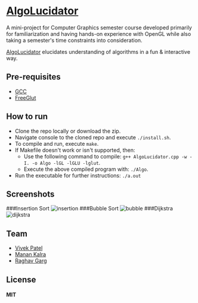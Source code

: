 # **[AlgoLucidator](https://goo.gl/w0qlQf)**

A mini-project for Computer Graphics semester course developed primarily for familiarization and having hands-on experience with OpenGL while also taking a semester's time constraints into consideration.

[AlgoLucidator](https://goo.gl/w0qlQf) elucidates understanding of algorithms in a fun & interactive way.


## Pre-requisites

* [GCC](https://gnu.gcc.org)
* [FreeGlut](https://freeglut.sourceforge.net)

## How to run

* Clone the repo locally or download the zip.
* Navigate console to the cloned repo and execute `./install.sh`.
* To compile and run, execute `make`.
* If Makefile doesn't work or isn't supported, then:
	* Use the following command to compile: `g++ AlgoLucidator.cpp -w -I. -o Algo -lGL -lGLU -lglut`.
	* Execute the above compiled program with: `./Algo`. 
* Run the executable for further instructions: `./a.out` 
 
## Screenshots
###Insertion Sort
![insertion](https://cloud.githubusercontent.com/assets/12759088/26484489/0f3ca7e0-4210-11e7-8773-2f3da6777545.jpg)
###Bubble Sort
![bubble](https://cloud.githubusercontent.com/assets/12759088/26484488/0f38c030-4210-11e7-8e60-b5143c8787b4.jpg)
###Dijkstra
![dijkstra](https://cloud.githubusercontent.com/assets/12759088/26484490/0f3c9ef8-4210-11e7-9d0d-8b253aa77033.jpg)

## Team

* [Vivek Patel](https://github.com/Necrote) 
* [Manan Kalra](https://github.com/manankalra) 
* [Raghav Garg](https://github.com/gargraghav) 

## License

#### MIT
